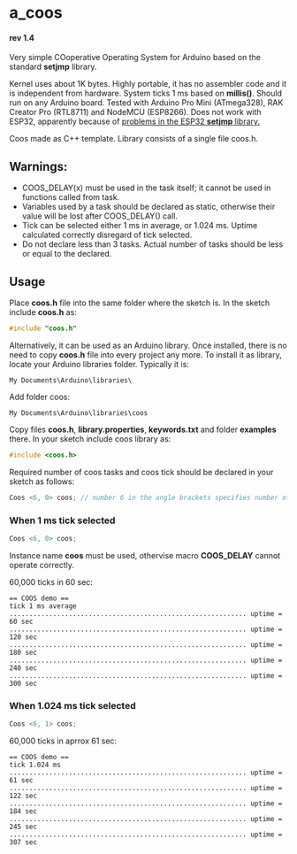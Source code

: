 # a_coos
#### rev 1.4

Very simple COoperative Operating System for Arduino based on the standard __setjmp__ library.

Kernel uses about 1K bytes. Highly portable, it has no assembler code and it is independent from hardware. System ticks 1 ms based on __millis()__. Should run on any Arduino board. Tested with Arduino Pro Mini (ATmega328), RAK Creator Pro (RTL8711) and NodeMCU (ESP8266). Does not work with ESP32, apparently because of [problems in the ESP32 __setjmp__ library.](https://github.com/espressif/arduino-esp32/issues/1689)

Coos made as C++ template. Library consists of a single file coos.h. 

## Warnings: 
  * COOS_DELAY(x) must be used in the task itself; it cannot be used in functions called from task.
  * Variables used by a task should be declared as static, otherwise their value will be lost after COOS_DELAY() call.
  * Tick can be selected either 1 ms in average, or 1.024 ms. Uptime calculated correctly disregard of tick selected.
  * Do not declare less than 3 tasks. Actual number of tasks should be less or equal to the declared.

## Usage

Place __coos.h__ file into the same folder where the sketch is. In the sketch include __coos.h__ as:
```C
#include "coos.h"
```
Alternatively, it can be used as an Arduino library. Once installed, there is no need to copy __coos.h__ file into every project any more. To install it as library, locate your Arduino libraries folder. Typically it is: 
```
My Documents\Arduino\libraries\
```
Add folder coos: 
```
My Documents\Arduino\libraries\coos
```
Copy files __coos.h__, __library.properties__, __keywords.txt__ and folder __examples__ there. In your sketch include coos library as:
```C
#include <coos.h>
```
Required number of coos tasks and coos tick should be declared in your sketch as follows:
```C
Coos <6, 0> coos; // number 6 in the angle brackets specifies number of user tasks; 0 selects 1 ms tick
```
### When 1 ms tick selected
```C
Coos <6, 0> coos; 
```
Instance name __coos__ must be used, othervise macro __COOS_DELAY__ cannot operate correctly.

60,000 ticks  in 60 sec:
```
== COOS demo ==
tick 1 ms average
............................................................ uptime = 60 sec 
............................................................ uptime = 120 sec 
............................................................ uptime = 180 sec 
............................................................ uptime = 240 sec 
............................................................ uptime = 300 sec 
```

### When 1.024 ms tick selected
```C
Coos <6, 1> coos; 
```
60,000 ticks  in aprrox 61 sec:
```
== COOS demo ==
tick 1.024 ms
............................................................ uptime = 61 sec 
............................................................ uptime = 122 sec 
............................................................ uptime = 184 sec 
............................................................ uptime = 245 sec 
............................................................ uptime = 307 sec 
```
